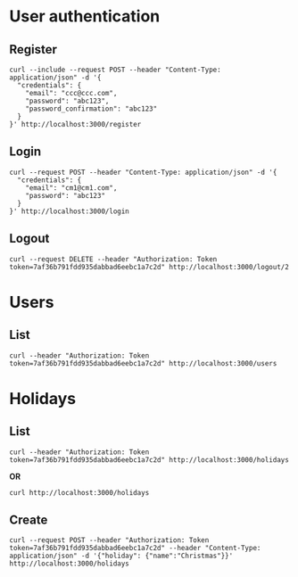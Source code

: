 
# User authentication

## Register

```
curl --include --request POST --header "Content-Type: application/json" -d '{
  "credentials": {
    "email": "ccc@ccc.com",
    "password": "abc123",
    "password_confirmation": "abc123"
  }
}' http://localhost:3000/register
```

## Login

```
curl --request POST --header "Content-Type: application/json" -d '{
  "credentials": {
    "email": "cm1@cm1.com",
    "password": "abc123"
  }
}' http://localhost:3000/login
```

## Logout

```
curl --request DELETE --header "Authorization: Token token=7af36b791fdd935dabbad6eebc1a7c2d" http://localhost:3000/logout/2
```

# Users

## List

```
curl --header "Authorization: Token token=7af36b791fdd935dabbad6eebc1a7c2d" http://localhost:3000/users
```

# Holidays

## List

```
curl --header "Authorization: Token token=7af36b791fdd935dabbad6eebc1a7c2d" http://localhost:3000/holidays
```

**OR**

```
curl http://localhost:3000/holidays
```

## Create

```
curl --request POST --header "Authorization: Token token=7af36b791fdd935dabbad6eebc1a7c2d" --header "Content-Type: application/json" -d '{"holiday": {"name":"Christmas"}}' http://localhost:3000/holidays
```
